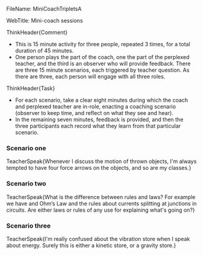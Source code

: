 FileName: MiniCoachTripletsA

WebTitle: Mini-coach sessions

ThinkHeader{Comment}

- This is 15 minute activity for three people, repeated 3 times, for a total duration of 45 minutes.
- One person plays the part of the coach, one the part of the perplexed teacher, and the third is an observer who will provide feedback. There are three 15 minute scenarios, each triggered by teacher question. As there are three, each person will engage with all three roles.

ThinkHeader{Task}

- For each scenario, take a clear eight minutes during which the coach and perplexed teacher are in-role, enacting a coaching scenario (observer to keep time, and reflect on what they see and hear).
- In the remaining seven minutes, feedback is provided, and then the three participants each record what they learn from that particular scenario.

### Scenario one

TeacherSpeak{Whenever I discuss the motion of thrown objects, I'm always tempted to have four force arrows on the objects, and so are my classes.}

### Scenario two

TeacherSpeak{What is the difference between rules and laws? For example we have and Ohm’s Law and the rules about currents splitting at junctions in circuits. Are either laws or rules of any use for explaining what's going on?}

### Scenario three

TeacherSpeak{I'm really confused about the vibration store when I speak about energy. Surely this is either a kinetic store, or a gravity store.}




